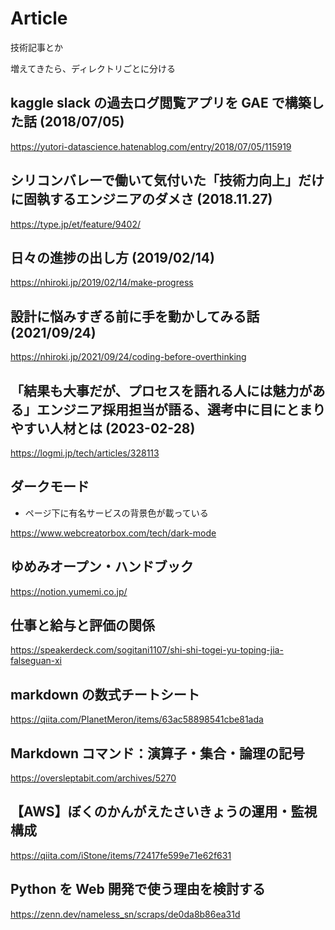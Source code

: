 # Article

技術記事とか

増えてきたら、ディレクトリごとに分ける

## kaggle slack の過去ログ閲覧アプリを GAE で構築した話 (2018/07/05)

https://yutori-datascience.hatenablog.com/entry/2018/07/05/115919

## シリコンバレーで働いて気付いた「技術力向上」だけに固執するエンジニアのダメさ (2018.11.27)

https://type.jp/et/feature/9402/

## 日々の進捗の出し方 (2019/02/14)

https://nhiroki.jp/2019/02/14/make-progress

## 設計に悩みすぎる前に手を動かしてみる話 (2021/09/24)

https://nhiroki.jp/2021/09/24/coding-before-overthinking

## 「結果も大事だが、プロセスを語れる人には魅力がある」エンジニア採用担当が語る、選考中に目にとまりやすい人材とは (2023-02-28)

https://logmi.jp/tech/articles/328113

## ダークモード

- ページ下に有名サービスの背景色が載っている

https://www.webcreatorbox.com/tech/dark-mode

## ゆめみオープン・ハンドブック

https://notion.yumemi.co.jp/

## 仕事と給与と評価の関係

https://speakerdeck.com/sogitani1107/shi-shi-togei-yu-toping-jia-falseguan-xi

## markdown の数式チートシート

https://qiita.com/PlanetMeron/items/63ac58898541cbe81ada

## Markdown コマンド：演算子・集合・論理の記号

https://oversleptabit.com/archives/5270

## 【AWS】ぼくのかんがえたさいきょうの運用・監視構成

https://qiita.com/iStone/items/72417fe599e71e62f631

## Python を Web 開発で使う理由を検討する

https://zenn.dev/nameless_sn/scraps/de0da8b86ea31d
